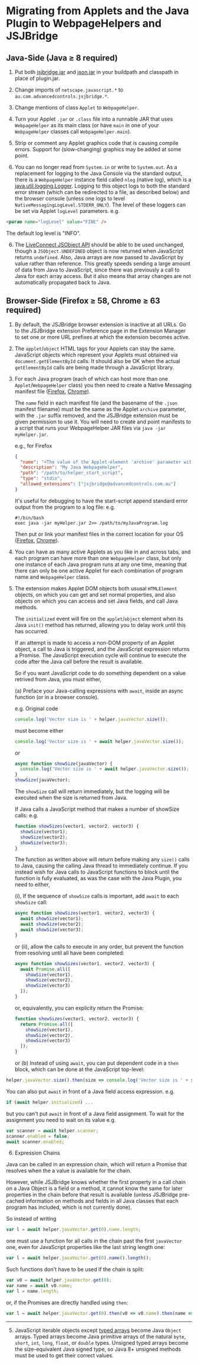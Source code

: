 # Migrating from Applets and the Java Plugin to WebpageHelpers and JSJBridge

## Java-Side (Java &ge; 8 required)

1. Put both [jsjbridge.jar](Java/jsjbridge.jar) and [json.jar](/stleary/JSON-java) in your buildpath and classpath in place of plugin.jar.

1. Change imports of `netscape.javascript.*` to `au.com.advancedcontrols.jsjbridge.*`.
       
2. Change mentions of class `Applet` to `WebpageHelper`.
        
3. Turn your Applet `.jar` or `.class` file into a runnable JAR that uses `WebpageHelper` as its main class (or have `main` in one of your `WebpageHelper` classes call `WebpageHelper.main`).
         
4. Strip or comment any Applet graphics code that is causing compile errors. Support for (slow-changing) graphics may be added at some point.

5. You can no longer read from `System.in` or write to `System.out`. As a replacement for logging to the Java Console via the standard output, there is a `WebpageHelper` instance field called `nlog` (native log), which is a [java.util.logging.Logger](https://docs.oracle.com/javase/8/docs/api/java/util/logging/Logger.html). Logging to this object logs to both the standard error stream (which can be redirected to a file, as described below) and the browser console (unless one logs to level `NativeMessagingLogLevel.STDERR_ONLY`). The level of these loggers can be set via Applet `logLevel` parameters. e.g. 

  ```html
  <param name="logLevel" value="FINE" />
  ```
  
  The default log level is "INFO".

6. The [LiveConnect JSObject API](https://www.oracle.com/webfolder/technetwork/java/plugin2/liveconnect/jsobject-javadoc/index.html) should be able to be used unchanged, though a `JSObject.UNDEFINED` object is now returned when JavaScript returns `undefined`. Also, Java arrays are now passed to JavaScript by value rather than reference. This greatly speeds sending a large amount of data from Java to JavaScript, since there was previously a call to Java for each array access. But it also means that array changes are not automatically propagated back to Java.


## Browser-Side (Firefox &ge; 58, Chrome &ge; 63 required)

1. By default, the JSJBridge browser extension is inactive at all URLs. Go to the JSJBridge extension Preference page in the Extension Manager to set one or more URL prefixes at which the extension becomes active.

2. The `applet`/`object` HTML tags for your Applets can stay the same. JavaScript objects which represent your Applets must obtained via `document.getElementById` calls. It should also be OK when the actual `getElementById` calls are being made through a JavaScript library.

3. For each Java program (each of which can host more than one `Applet`/`WebpageHelper` class) you then need to create a Native Messaging manifest file ([Firefox](https://developer.mozilla.org/en-US/docs/Mozilla/Add-ons/WebExtensions/Native_manifests#Native_messaging_manifests), [Chrome](https://developers.chrome.com/apps/nativeMessaging#native-messaging-host)).

   The `name` field in each manifest file (and the basename of the `.json` manifest filename) must be the same as the Applet `archive` parameter, with the `.jar` suffix removed, and the JSJBridge extension must be given permission to use it. You will need to create and point manifests to a script that runs your WebpageHelper JAR files via `java -jar myHelper.jar`.

   e.g., for Firefox

   ```json
   {
     "name": "<The value of the Applet-element 'archive' parameter without the '.jar' suffix = the basename of original Applet JAR file>",
     "description": "My Java WebpageHelper",
     "path": "/path/to/helper_start_script",
     "type": "stdio",
     "allowed_extensions": ["jsjbridge@advancedcontrols.com.au"]
   }
   ```

   It's useful for debugging to have the start-script append standard error output from the program to a log file: e.g.

   ```
   #!/bin/bash
   exec java -jar myHelper.jar 2>> /path/to/myJavaProgram.log
   ```

   Then put or link your manifest files in the correct location for your OS ([Firefox](https://developer.mozilla.org/en-US/docs/Mozilla/Add-ons/WebExtensions/Native_manifests#Manifest_location), [Chrome](https://developers.chrome.com/apps/nativeMessaging#native-messaging-host-location)).

4. You can have as many active Applets as you like in and across tabs, and each program can have more than one `WebpageHelper` class, but only one instance of each Java program runs at any one time, meaning that there can only be one active Applet for each combination of program name and `WebpageHelper` class. 

5. The extension makes Applet DOM objects both ususal `HTMLElement` objects, on which you can get and set normal properties, and also objects on which you can access and set Java fields, and call Java methods.

   The `initialized` event will fire on the `applet`/`object` element when its Java `init()` method has returned, allowing you to delay work until this has occurred.

   If an attempt is made to access a non-DOM property of an Applet object, a call to Java is triggered, and the JavaScript expression returns a Promise. The JavaScript execution cycle will continue to execute the code after the Java call before the result is available.

   So if you want JavaScript code to do something dependent on a value retrived from Java, you must either,

   (a) Preface your Java-calling expressions with `await`, inside an async function (or in a browser console).
   
   e.g. Original code

   ```javascript
   console.log('Vector size is ' + helper.javaVector.size());
   ```

   must become either

   ```javascript
   console.log('Vector size is ' + await helper.javaVector.size());
   ```

   or

   ```javascript
   async function showSize(javaVector) {
     console.log('Vector size is ' + await helper.javaVector.size());
   }
   showSize(javaVector);
   ```

   The `showSize` call will return immediately, but the logging will be executed when the size is returned from Java.

   If Java calls a JavaScript method that makes a number of showSize calls: e.g.

   ```javascript
   function showSizes(vector1, vector2, vector3) {
     showSize(vector1);
     showSize(vector2);
     showSize(vector3);
   }
   ```

   The function as written above will return before making any `size()` calls to Java, causing the calling Java thread to immediately continue. If you instead wish for Java calls to JavaScript functions to block until the function is fully evaluated, as was the case with the Java Plugin, you need to either,

   (i), If the sequence of `showSize` calls is important, add `await` to each `showSize` call:

   ```javascript
   async function showSizes(vector1, vector2, vector3) {
     await showSize(vector1);
     await showSize(vector2);
     await showSize(vector3);
   }
   ```

   or (ii), allow the calls to execute in any order, but prevent the function from resolving until all have been completed:

   ```javascript
   async function showSizes(vector1, vector2, vector3) {
     await Promise.all([
       showSize(vector1),
       showSize(vector2),
       showSize(vector3)
     ]);
   }
   ```

   or, equivalently, you can explicity return the Promise:

   ```javascript
   function showSizes(vector1, vector2, vector3) {
     return Promise.all([
       showSize(vector1),
       showSize(vector2),
       showSize(vector3)
     ]);
   }
   ```

   or (b) Instead of using `await`, you can put dependent code in a `then` block, which can be done at the JavaScript top-level:

  ```javascript
  helper.javaVector.size().then(size => console.log('Vector size is ' + size));
  ```

  You can also put `await` in front of a Java field access expression. e.g.

  ```javascript
  if (await helper.initialized) ...
  ```

  but you can't put `await` in front of a Java field assignment. To wait for the assignment you need to wait on its value e.g.

  ```javascript
  var scanner = await helper.scanner;
  scanner.enabled = false;
  await scanner.enabled;
  ```  
  
6. Expression Chains

Java can be called in an expression chain, which will return a Promise that resolves when the a value is available for the chain.

However, while JSJBridge knows whether the first property in a call chain on a Java Object is a field or a method, it cannot know the same for later properties in the chain before that result is available (unless JSJBridge pre-cached information on methods and fields in all Java classes that each program has included, which is not currently done).

So instead of writing 

```javascript
var l = await helper.javaVector.get(0).name.length;
```
  
one must use a function for all calls in the chain past the first `javaVector` one, even for JavaScript properties like the last string length one:

```javascript
var l = await helper.javaVector.get(0).name().length();
```
  
Such functions don't have to be used if the chain is split:

```javascript
var v0 = await helper.javaVector.get(0);
var name = await v0.name;
var l = name.length;
```
  
or, if the Promises are directly handled using `then`:

```javascript
var l = await helper.javaVector.get(0).then(v0 => v0.name).then(name => name.length);
```
---

5. JavaScript iterable objects except [typed arrays](https://developer.mozilla.org/en-US/docs/Web/JavaScript/Typed_arrays) become Java `Object` arrays. Typed arrays become Java primitive arrays of the natural `byte`, `short`, `int`, `long`, `float`, or `double` types. Unsigned typed arrays become the size-equivalent Java signed type, so Java 8+ unsigned methods must be used to get their correct values.

